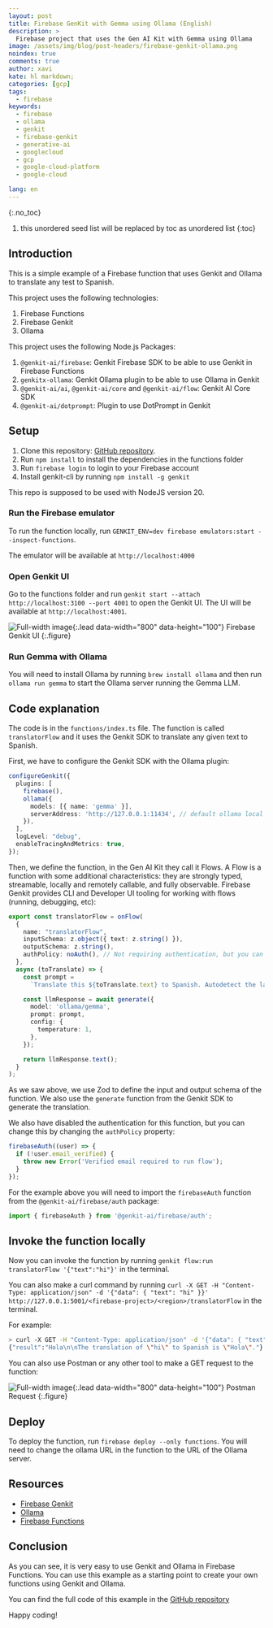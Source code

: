 ```yaml
---
layout: post
title: Firebase GenKit with Gemma using Ollama (English)
description: >
  Firebase project that uses the Gen AI Kit with Gemma using Ollama
image: /assets/img/blog/post-headers/firebase-genkit-ollama.png
noindex: true
comments: true
author: xavi
kate: hl markdown;
categories: [gcp]
tags:
  - firebase
keywords:
  - firebase
  - ollama
  - genkit
  - firebase-genkit
  - generative-ai
  - googlecloud
  - gcp
  - google-cloud-platform
  - google-cloud

lang: en
---
```

{:.no_toc}
1. this unordered seed list will be replaced by toc as unordered list
{:toc}

## Introduction

This is a simple example of a Firebase function that uses Genkit and Ollama to translate any test to Spanish.

This project uses the following technologies:
1. Firebase Functions
2. Firebase Genkit
3. Ollama

This project uses the following Node.js Packages:
1. `@genkit-ai/firebase`: Genkit Firebase SDK to be able to use Genkit in Firebase Functions
2. `genkitx-ollama`: Genkit Ollama plugin to be able to use Ollama in Genkit
3. `@genkit-ai/ai`, `@genkit-ai/core` and `@genkit-ai/flow`: Genkit AI Core SDK
4. `@genkit-ai/dotprompt`: Plugin to use DotPrompt in Genkit

## Setup

1. Clone this repository: [GitHub repository](https://github.com/xavidop/firebase-genkit-ollama).
2. Run `npm install` to install the dependencies in the functions folder
3. Run `firebase login` to login to your Firebase account
4. Install genkit-cli by running `npm install -g genkit`

This repo is supposed to be used with NodeJS version 20.

### Run the Firebase emulator

To run the function locally, run `GENKIT_ENV=dev firebase emulators:start --inspect-functions`.

The emulator will be available at `http://localhost:4000`

### Open Genkit UI

Go to the functions folder and run `genkit start --attach http://localhost:3100 --port 4001` to open the Genkit UI. The UI will be available at `http://localhost:4001`.

![Full-width image](/assets/img/blog/tutorials/firebase-genkit-ollama/genaikitui.png){:.lead data-width="800" data-height="100"}
Firebase Genkit UI
{:.figure}

### Run Gemma with Ollama

You will need to install Ollama by running `brew install ollama` and then run `ollama run gemma` to start the Ollama server running the Gemma LLM.

## Code explanation

The code is in the `functions/index.ts` file. The function is called `translatorFlow` and it uses the Genkit SDK to translate any given text to Spanish.

First, we have to configure the Genkit SDK with the Ollama plugin:

```typescript
configureGenkit({
  plugins: [
    firebase(),
    ollama({
      models: [{ name: 'gemma' }],
      serverAddress: 'http://127.0.0.1:11434', // default ollama local address
    }),
  ],
  logLevel: "debug",
  enableTracingAndMetrics: true,
});
```

Then, we define the function, in the Gen AI Kit they call it Flows. A Flow is a function with some additional characteristics: they are strongly typed, streamable, locally and remotely callable, and fully observable. Firebase Genkit provides CLI and Developer UI tooling for working with flows (running, debugging, etc):

```typescript
export const translatorFlow = onFlow(
  {
    name: "translatorFlow",
    inputSchema: z.object({ text: z.string() }),
    outputSchema: z.string(),
    authPolicy: noAuth(), // Not requiring authentication, but you can change this. It is highly recommended to require authentication for production use cases.
  },
  async (toTranslate) => {
    const prompt =
      `Translate this ${toTranslate.text} to Spanish. Autodetect the language.`;

    const llmResponse = await generate({
      model: 'ollama/gemma',
      prompt: prompt,
      config: {
        temperature: 1,
      },
    });

    return llmResponse.text();
  }
);
```

As we saw above, we use Zod to define the input and output schema of the function. We also use the `generate` function from the Genkit SDK to generate the translation.

We also have disabled the authentication for this function, but you can change this by changing the `authPolicy` property:

```typescript
firebaseAuth((user) => {
  if (!user.email_verified) {
    throw new Error('Verified email required to run flow');
  }
});
```

For the example above you will need to import the `firebaseAuth` function from the `@genkit-ai/firebase/auth` package:

```typescript
import { firebaseAuth } from '@genkit-ai/firebase/auth';
```

## Invoke the function locally

Now you can invoke the function by running `genkit flow:run translatorFlow '{"text":"hi"}'` in the terminal.

You can also make a curl command by running `curl -X GET -H "Content-Type: application/json" -d '{"data": { "text": "hi" }}' http://127.0.0.1:5001/<firebase-project>/<region>/translatorFlow` in the terminal.

For example:
```bash
> curl -X GET -H "Content-Type: application/json" -d '{"data": { "text": "hi" }}' http://127.0.0.1:5001/action-helloworld/us-central1/translatorFlow
{"result":"Hola\n\nThe translation of \"hi\" to Spanish is \"Hola\"."}
```

You can also use Postman or any other tool to make a GET request to the function:

![Full-width image](/assets/img/blog/tutorials/firebase-genkit-ollama/postman.png){:.lead data-width="800" data-height="100"}
Postman Request
{:.figure}

## Deploy

To deploy the function, run `firebase deploy --only functions`. You will need to change the ollama URL in the function to the URL of the Ollama server.

## Resources

- [Firebase Genkit](https://firebase.google.com/products/genkit)
- [Ollama](https://ollama.com/)
- [Firebase Functions](https://firebase.google.com/docs/functions)

## Conclusion

As you can see, it is very easy to use Genkit and Ollama in Firebase Functions. You can use this example as a starting point to create your own functions using Genkit and Ollama.

You can find the full code of this example in the [GitHub repository](https://github.com/xavidop/firebase-genkit-ollama)

Happy coding!